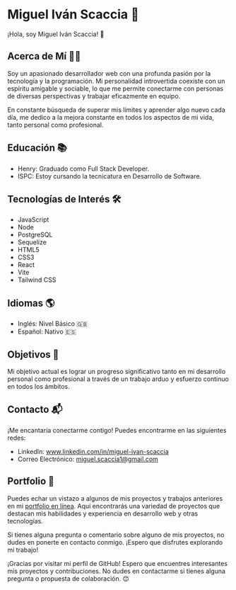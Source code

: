 # Miguel Iván Scaccia 🚀

¡Hola, soy Miguel Iván Scaccia! 👋

## Acerca de Mí 🧑‍💻

Soy un apasionado desarrollador web con una profunda pasión por la tecnología y la programación. Mi personalidad introvertida coexiste con un espíritu amigable y sociable, lo que me permite conectarme con personas de diversas perspectivas y trabajar eficazmente en equipo.

En constante búsqueda de superar mis límites y aprender algo nuevo cada día, me dedico a la mejora constante en todos los aspectos de mi vida, tanto personal como profesional.

## Educación 📚

- Henry: Graduado como Full Stack Developer.
- ISPC: Estoy cursando la tecnicatura en Desarrollo de Software.

## Tecnologías de Interés 🛠️

- JavaScript
- Node
- PostgreSQL
- Sequelize
- HTML5
- CSS3
- React
- Vite
- Tailwind CSS

## Idiomas 🌎

- Inglés: Nivel Básico 🇬🇧
- Español: Nativo 🇪🇸

## Objetivos 🎯

Mi objetivo actual es lograr un progreso significativo tanto en mi desarrollo personal como profesional a través de un trabajo arduo y esfuerzo continuo en todos los ámbitos.

## Contacto 📬

¡Me encantaría conectarme contigo! Puedes encontrarme en las siguientes redes:

- LinkedIn: www.linkedin.com/in/miguel-ivan-scaccia
- Correo Electrónico: miguel.scaccia1@gmail.com

## Portfolio 💼

Puedes echar un vistazo a algunos de mis proyectos y trabajos anteriores en mi [portfolio en línea](https://my-portfolio-miguelscaccia.vercel.app/). Aquí encontrarás una variedad de proyectos que destacan mis habilidades y experiencia en desarrollo web y otras tecnologías.

Si tienes alguna pregunta o comentario sobre alguno de mis proyectos, no dudes en ponerte en contacto conmigo. ¡Espero que disfrutes explorando mi trabajo! 

¡Gracias por visitar mi perfil de GitHub! Espero que encuentres interesantes mis proyectos y contribuciones. No dudes en contactarme si tienes alguna pregunta o propuesta de colaboración. 😊
